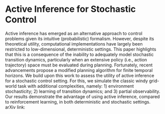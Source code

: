# Active Inference for Stochastic Control
Active inference has emerged as an alternative approach to control problems given its intuitive (probabilistic) formalism. However, despite its theoretical utility, computational implementations have largely been restricted to low-dimensional, deterministic settings. This paper highlights that this is a consequence of the inability to adequately model stochastic transition dynamics, particularly when an extensive policy (i.e., action trajectory) space must be evaluated during planning. Fortunately, recent advancements propose a modified planning algorithm for finite temporal horizons. We build upon this work to assess the utility of active inference for a stochastic control setting. For this, we simulate the classic windy grid-world task with additional complexities, namely: 1) environment stochasticity; 2) learning of transition dynamics; and 3) partial observability. Our results demonstrate the advantage of using active inference, compared to reinforcement learning, in both deterministic and stochastic settings.
arXiv link: 
